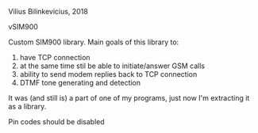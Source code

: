 Vilius Bilinkevicius, 2018

vSIM900

Custom SIM900 library.
Main goals of this library to:
1) have TCP connection
2) at the same time stil be able to initiate/answer GSM calls
3) ability to send modem replies back to TCP connection
4) DTMF tone generating and detection

It was (and still is) a part of one of my programs, just now I'm extracting it as a library.


Pin codes should be disabled
